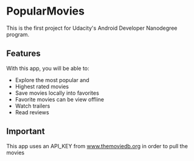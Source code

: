 # PopularMovies

This is the first project for Udacity's Android Developer Nanodegree program.

## Features

With this app, you will be able to:

* Explore the most popular and
* Highest rated movies
* Save movies locally into favorites
* Favorite movies can be view offline
* Watch trailers
* Read reviews

## Important

This app uses an API_KEY from www.themoviedb.org in order to pull the movies
